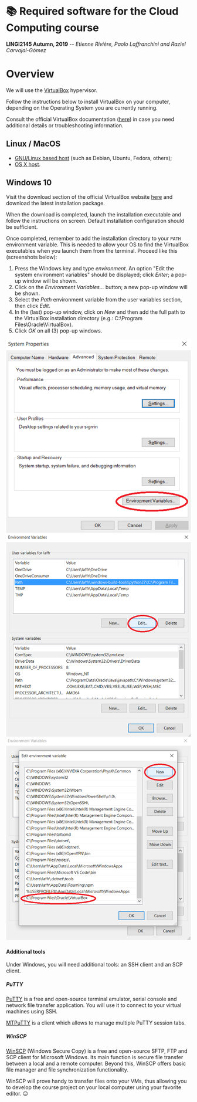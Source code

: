 
# :books: Required software for the Cloud Computing course
**LINGI2145 Autumn, 2019** -- *Etienne Rivière, Paolo Laffranchini and Raziel Carvajal-Gómez*

# Overview

We will use the [VirtualBox](https://www.virtualbox.org/) hypervisor.

Follow the instructions below to install VirtualBox on your computer, depending on the Operating System you are currently running.

Consult the official VirtualBox documentation ([here](https://www.virtualbox.org/manual/ch02.html)) in case you need additional details or troubleshooting information.

## Linux / MacOS

- [GNU/Linux based host](https://www.virtualbox.org/wiki/Linux_Downloads) (such as Debian, Ubuntu, Fedora, others);
- [OS X host](https://www.virtualbox.org/wiki/Downloads).

## Windows 10

Visit the download section of the official VirtualBox website [here](https://www.virtualbox.org/wiki/Downloads) and download the latest installation package.

<!-- :warning: If you need 32-bit OS support make sure you install the latest 5.2.X version (5.2.32), whose download is available [here](https://www.virtualbox.org/wiki/Download_Old_Builds_5_2). It will be supported until July 2020, but we hope you will have passed the exam by that date. :stuck_out_tongue: -->

When the download is completed, launch the installation executable and follow the instructions on screen.
Default installation configuration should be sufficient.

Once completed, remember to add the installation directory to your `PATH` environment variable.
This is needed to allow your OS to find the VirtualBox executables when you launch them from the terminal.
Proceed like this (screenshots below):

1. Press the Windows key and type *environment*. An option "Edit the system environment variables" should be displayed; click *Enter*; a pop-up window will be shown.
2. Click on the *Environment Variables...* button; a new pop-up window will be shown.
3. Select the *Path* environment variable from the user variables section, then click *Edit*.
4. In the (last) pop-up window, click on *New* and then add the full path to the VirtualBox installation directory (e.g.: C:\Program Files\Oracle\VirtualBox).
5. Click *OK* on all (3) pop-up windows.

![env-vars](figs/win10-env-var.png)
![env-path-1](figs/win10-env-path-1.png)
![env-path-2](figs/win10-env-path-2.png)

#### Additional tools

Under Windows, you will need additional tools: an SSH client and an SCP client.

##### PuTTY

[PuTTY](https://putty.org/) is a free and open-source terminal emulator, serial console and network file transfer application. You will use it to connect to your virtual machines using SSH.

[MTPuTTY](http://ttyplus.com/multi-tabbed-putty/) is a client which allows to manage multiple PuTTY session tabs.

##### WinSCP

[WinSCP](https://winscp.net/eng/index.php) (Windows Secure Copy) is a free and open-source SFTP, FTP and SCP client for Microsoft Windows. Its main function is secure file transfer between a local and a remote computer. Beyond this, WinSCP offers basic file manager and file synchronization functionality.

WinSCP will prove handy to transfer files onto your VMs, thus allowing you to develop the course project on your local computer using your favorite editor. :wink:
